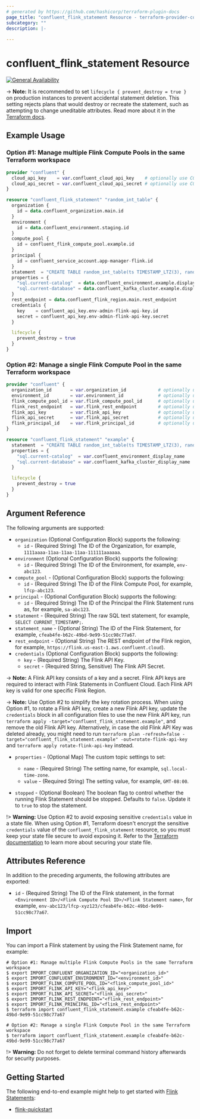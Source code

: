 ```yaml
---
# generated by https://github.com/hashicorp/terraform-plugin-docs
page_title: "confluent_flink_statement Resource - terraform-provider-confluent"
subcategory: ""
description: |-
  
---
```


# confluent_flink_statement Resource

[![General Availability](https://img.shields.io/badge/Lifecycle%20Stage-General%20Availability-%2345c6e8)](https://docs.confluent.io/cloud/current/api.html#section/Versioning/API-Lifecycle-Policy)

-> **Note:** It is recommended to set `lifecycle { prevent_destroy = true }` on production instances to prevent accidental statement deletion. This setting rejects plans that would destroy or recreate the statement, such as attempting to change uneditable attributes. Read more about it in the [Terraform docs](https://www.terraform.io/language/meta-arguments/lifecycle#prevent_destroy).

## Example Usage

### Option #1: Manage multiple Flink Compute Pools in the same Terraform workspace

```terraform
provider "confluent" {
  cloud_api_key    = var.confluent_cloud_api_key    # optionally use CONFLUENT_CLOUD_API_KEY env var
  cloud_api_secret = var.confluent_cloud_api_secret # optionally use CONFLUENT_CLOUD_API_SECRET env var
}

resource "confluent_flink_statement" "random_int_table" {
  organization {
    id = data.confluent_organization.main.id
  }
  environment {
    id = data.confluent_environment.staging.id
  }
  compute_pool {
    id = confluent_flink_compute_pool.example.id
  }
  principal {
    id = confluent_service_account.app-manager-flink.id
  }
  statement  = "CREATE TABLE random_int_table(ts TIMESTAMP_LTZ(3), random_value INT);"
  properties = {
    "sql.current-catalog"  = data.confluent_environment.example.display_name
    "sql.current-database" = data.confluent_kafka_cluster.example.display_name
  }
  rest_endpoint = data.confluent_flink_region.main.rest_endpoint
  credentials {
    key    = confluent_api_key.env-admin-flink-api-key.id
    secret = confluent_api_key.env-admin-flink-api-key.secret
  }

  lifecycle {
    prevent_destroy = true
  }
}
```

### Option #2: Manage a single Flink Compute Pool in the same Terraform workspace

```terraform
provider "confluent" {
  organization_id       = var.organization_id            # optionally use CONFLUENT_ORGANIZATION_ID env var
  environment_id        = var.environment_id             # optionally use CONFLUENT_ENVIRONMENT_ID env var
  flink_compute_pool_id = var.flink_compute_pool_id      # optionally use FLINK_COMPUTE_POOL_ID env var
  flink_rest_endpoint   = var.flink_rest_endpoint        # optionally use FLINK_REST_ENDPOINT env var
  flink_api_key         = var.flink_api_key              # optionally use FLINK_API_KEY env var
  flink_api_secret      = var.flink_api_secret           # optionally use FLINK_API_SECRET env var
  flink_principal_id    = var.flink_principal_id         # optionally use FLINK_PRINCIPAL_ID env var
}

resource "confluent_flink_statement" "example" {
  statement  = "CREATE TABLE random_int_table(ts TIMESTAMP_LTZ(3), random_value INT);"
  properties = {
    "sql.current-catalog"  = var.confluent_environment_display_name
    "sql.current-database" = var.confluent_kafka_cluster_display_name
  }

  lifecycle {
    prevent_destroy = true
  }
}
```

<!-- schema generated by tfplugindocs -->
## Argument Reference

The following arguments are supported:

- `organization` (Optional Configuration Block) supports the following:
    - `id` - (Required String) The ID of the Organization, for example, `1111aaaa-11aa-11aa-11aa-111111aaaaaa`.
- `environment` (Optional Configuration Block) supports the following:
    - `id` - (Required String) The ID of the Environment, for example, `env-abc123`. 
- `compute_pool` - (Optional Configuration Block) supports the following:
    - `id` - (Required String) The ID of the Flink Compute Pool, for example, `lfcp-abc123`.
- `principal` - (Optional Configuration Block) supports the following:
    - `id` - (Required String) The ID of the Principal the Flink Statement runs as, for example, `sa-abc123`.
- `statement` - (Required String) The raw SQL text statement, for example, `SELECT CURRENT_TIMESTAMP;`.
- `statement_name` - (Optional String) The ID of the Flink Statement, for example, `cfeab4fe-b62c-49bd-9e99-51cc98c77a67`.
- `rest_endpoint` - (Optional String) The REST endpoint of the Flink region, for example, `https://flink.us-east-1.aws.confluent.cloud`).
- `credentials` (Optional Configuration Block) supports the following:
    - `key` - (Required String) The Flink API Key.
    - `secret` - (Required String, Sensitive) The Flink API Secret.

-> **Note:** A Flink API key consists of a key and a secret. Flink API keys are required to interact with Flink Statements in Confluent Cloud. Each Flink API key is valid for one specific Flink Region.

-> **Note:** Use Option #2 to simplify the key rotation process. When using Option #1, to rotate a Flink API key, create a new Flink API key, update the `credentials` block in all configuration files to use the new Flink API key, run `terraform apply -target="confluent_flink_statement.example"`, and remove the old Flink API key. Alternatively, in case the old Flink API Key was deleted already, you might need to run `terraform plan -refresh=false -target="confluent_flink_statement.example" -out=rotate-flink-api-key` and `terraform apply rotate-flink-api-key` instead.

- `properties` - (Optional Map) The custom topic settings to set:
    - `name` - (Required String) The setting name, for example, `sql.local-time-zone`.
    - `value` - (Required String) The setting value, for example, `GMT-08:00`.

- `stopped` - (Optional Boolean) The boolean flag to control whether the running Flink Statement should be stopped. Defaults to `false`. Update it to `true` to stop the statement.

!> **Warning:** Use Option #2 to avoid exposing sensitive `credentials` value in a state file. When using Option #1, Terraform doesn't encrypt the sensitive `credentials` value of the `confluent_flink_statement` resource, so you must keep your state file secure to avoid exposing it. Refer to the [Terraform documentation](https://www.terraform.io/docs/language/state/sensitive-data.html) to learn more about securing your state file.

## Attributes Reference

In addition to the preceding arguments, the following attributes are exported:

- `id` - (Required String) The ID of the Flink statement, in the format `<Environment ID>/<Flink Compute Pool ID>/<Flink Statement name>`, for example, `env-abc123/lfcp-xyz123/cfeab4fe-b62c-49bd-9e99-51cc98c77a67`.

## Import

You can import a Flink statement by using the Flink Statement name, for example:

```shell
# Option #1: Manage multiple Flink Compute Pools in the same Terraform workspace
$ export IMPORT_CONFLUENT_ORGANIZATION_ID="<organization_id>"
$ export IMPORT_CONFLUENT_ENVIRONMENT_ID="<environment_id>"
$ export IMPORT_FLINK_COMPUTE_POOL_ID="<flink_compute_pool_id>"
$ export IMPORT_FLINK_API_KEY="<flink_api_key>"
$ export IMPORT_FLINK_API_SECRET="<flink_api_secret>"
$ export IMPORT_FLINK_REST_ENDPOINT="<flink_rest_endpoint>"
$ export IMPORT_FLINK_PRINCIPAL_ID="<flink_rest_endpoint>"
$ terraform import confluent_flink_statement.example cfeab4fe-b62c-49bd-9e99-51cc98c77a67

# Option #2: Manage a single Flink Compute Pool in the same Terraform workspace
$ terraform import confluent_flink_statement.example cfeab4fe-b62c-49bd-9e99-51cc98c77a67
```

!> **Warning:** Do not forget to delete terminal command history afterwards for security purposes.

## Getting Started
The following end-to-end example might help to get started with [Flink Statements](https://docs.confluent.io/cloud/current/flink/get-started/overview.html):
  * [flink-quickstart](https://github.com/confluentinc/terraform-provider-confluent/tree/master/examples/configurations/flink-quickstart)
